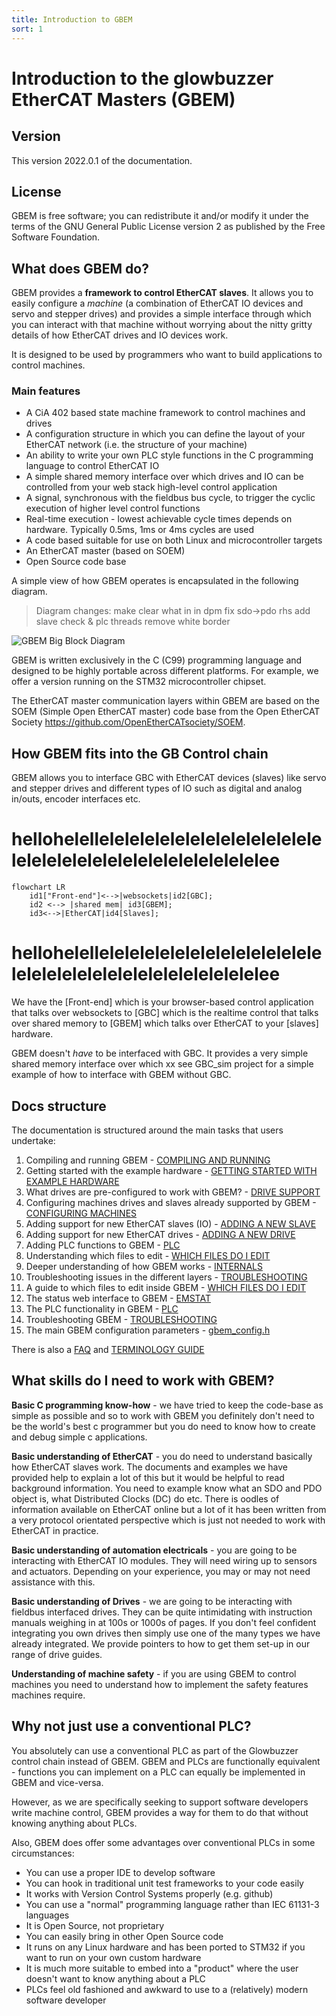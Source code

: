 ```yaml
---
title: Introduction to GBEM
sort: 1
---
```


# Introduction to the glowbuzzer EtherCAT Masters (GBEM)

## Version

This version 2022.0.1 of the documentation.

## License

GBEM is free software; you can redistribute it and/or modify it under the terms of the GNU General Public License version 2 as published by the Free Software Foundation.

## What does GBEM do?

GBEM provides a **framework to control EtherCAT slaves**. It allows you to easily configure a *machine* (a combination of EtherCAT IO devices and servo and stepper drives) and provides a simple interface through which you can interact with that machine without worrying about the nitty gritty details of how EtherCAT drives and IO devices work.

It is designed to be used by programmers who want to build applications to control machines. 

### Main features

* A CiA 402 based state machine framework to control machines and drives
* A configuration structure in which you can define the layout of your EtherCAT network (i.e. the structure of your machine)
* An ability to write your own PLC style functions in the C programming language to control EtherCAT IO
* A simple shared memory interface over which drives and IO can be controlled from your web stack high-level control application
* A signal, synchronous with the fieldbus bus cycle, to trigger the cyclic execution of higher level control functions
* Real-time execution - lowest achievable cycle times depends on hardware. Typically 0.5ms, 1ms or 4ms cycles are used
* A code based suitable for use on both Linux and microcontroller targets
* An EtherCAT master (based on SOEM)
* Open Source code base

A simple view of how GBEM operates is encapsulated in the following diagram.

> Diagram changes:
> make clear what in in dpm
> fix sdo->pdo rhs
> add slave check & plc threads
> remove white border

![GBEM Big Block Diagram](/gbem_bbd.svg)

GBEM is written exclusively in the C (C99) programming language and designed to be highly portable across different platforms. For example, we offer a version running on the STM32 microcontroller chipset.

The EtherCAT master communication layers within GBEM are based on the SOEM (Simple Open EtherCAT master) code base from the Open EtherCAT Society <https://github.com/OpenEtherCATsociety/SOEM>.

## How GBEM fits into the GB Control chain

GBEM allows you to interface GBC with EtherCAT devices (slaves) like servo and stepper drives and different types of IO 
such as digital and analog in/outs, encoder interfaces etc.


# hellohelellelelelelelelelelelelelelelelelelelelelelelelelelelelelelelelelee
```mermaid
flowchart LR
    id1["Front-end"]<-->|websockets|id2[GBC];
    id2 <--> |shared mem| id3[GBEM];
    id3<-->|EtherCAT|id4[Slaves];
```
# hellohelellelelelelelelelelelelelelelelelelelelelelelelelelelelelelelelelee


We have the [Front-end] which is your browser-based control application that talks over websockets to [GBC] which is the realtime control that talks over shared memory to [GBEM] which talks over EtherCAT to your [slaves] hardware.

GBEM doesn't *have* to be interfaced with GBC. It provides a very simple shared memory interface over which xx see GBC_sim project for a simple example of how to interface with GBEM without GBC.

## Docs structure

The documentation is structured around the main tasks that users undertake:
1. Compiling and running GBEM - [COMPILING AND RUNNING](compiling_and_running.md)
1. Getting started with the example hardware - [GETTING STARTED WITH EXAMPLE HARDWARE](getting_started_with_example_hardware.md)
1. What drives are pre-configured to work with GBEM? - [DRIVE SUPPORT](drive_support.md)
1. Configuring machines drives and slaves already supported by GBEM - [CONFIGURING MACHINES](configuring_machines.md)
1. Adding support for new EtherCAT slaves (IO) - [ADDING A NEW SLAVE](adding_a_new_slave.md)
1. Adding support for new EtherCAT drives - [ADDING A NEW DRIVE](adding_a_new_drive.md)
1. Adding PLC functions to GBEM - [PLC](plc.md)
1. Understanding which files to edit - [WHICH FILES DO I EDIT](which_files_do_i_edit.md)
1. Deeper understanding of how GBEM works - [INTERNALS](internals.md)
1. Troubleshooting issues in the different layers - [TROUBLESHOOTING](troubleshooting.md) 
1. A guide to which files to edit inside GBEM - [WHICH FILES DO I EDIT](which_files_do_i_edit.md)
1. The status web interface to GBEM - [EMSTAT](emstat.md)
1. The PLC functionality in GBEM - [PLC](plc.md)
1. Troubleshooting GBEM -  [TROUBLESHOOTING](troubleshooting.md) 
1. The main GBEM configuration parameters - [gbem_config.h](gbem_config.h)

There is also a [FAQ](faq.md) and [TERMINOLOGY GUIDE](terminology_guide.md)

## What skills do I need to work with GBEM?

**Basic C programming know-how** - we have tried to keep the code-base as simple as possible and so to work with GBEM you definitely don't need to be the world's best c programmer but you do need to know how to create and debug simple c applications.

**Basic understanding of EtherCAT** - you do need to understand basically how EtherCAT slaves work. The documents and examples we have provided help to explain a lot of this but it would be helpful to read background information. You need to example know what an SDO and PDO object is, what Distributed Clocks (DC) do etc. There is oodles of information available on EtherCAT online but a lot of it has been written from a very protocol orientated perspective which is just not needed to work with EtherCAT in practice.

**Basic understanding of automation electricals** - you are going to be interacting with EtherCAT IO modules. They will need wiring up to sensors and actuators.  Depending on your experience, you may or may not need assistance with this.

**Basic understanding of Drives** - we are going to be interacting with fieldbus interfaced drives. They can be quite intimidating with instruction manuals weighing in at 100s or 1000s of pages. If you don't feel confident integrating you own drives then simply use one of the many types we have already integrated. We provide pointers to how to get them set-up in our range of drive guides.

**Understanding of machine safety** - if you are using GBEM to control machines you need to understand how to implement the safety features machines require. 

## Why not just use a conventional PLC?

You absolutely can use a conventional PLC as part of the Glowbuzzer control chain instead of GBEM. GBEM and PLCs are functionally equivalent - functions you can implement on a PLC can equally be implemented in GBEM and vice-versa.  

However, as we are specifically seeking to support software developers write machine control, GBEM provides a way for them to do that without knowing anything about PLCs. 

Also, GBEM does offer some advantages over conventional PLCs in some circumstances:

* You can use a proper IDE to develop software
* You can hook in traditional unit test frameworks to your code easily
* It works with Version Control Systems properly (e.g. github)
* You can use a "normal" programming language rather than  IEC 61131-3 languages
* It is Open Source, not proprietary
* You can easily bring in other Open Source code 
* It runs on any Linux hardware and has been ported to STM32 if you want to run on your own custom hardware
* It is much more suitable to embed into a "product" where the user doesn't want to know anything about a PLC
* PLCs feel old fashioned and awkward to use to a (relatively) modern software developer
